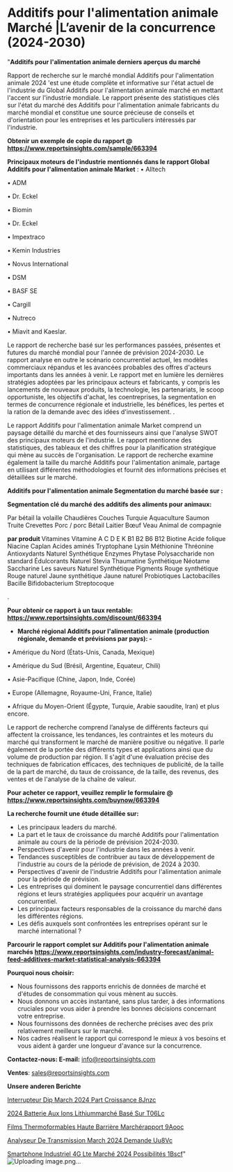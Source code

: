 # Additifs pour l'alimentation animale Marché |L’avenir de la concurrence (2024-2030)

"<strong>Additifs pour l'alimentation animale derniers aperçus du marché</strong>

Rapport de recherche sur le marché mondial Additifs pour l'alimentation animale 2024 'est une étude complète et informative sur l'état actuel de l'industrie du Global Additifs pour l'alimentation animale marché en mettant l'accent sur l'industrie mondiale. Le rapport présente des statistiques clés sur l'état du marché des Additifs pour l'alimentation animale fabricants du marché mondial et constitue une source précieuse de conseils et d'orientation pour les entreprises et les particuliers intéressés par l'industrie.

<strong>Obtenir un exemple de copie du rapport @ <a href=https://www.reportsinsights.com/sample/663394>https://www.reportsinsights.com/sample/663394</a></strong>

<strong>Principaux moteurs de l'industrie mentionnés dans le rapport Global Additifs pour l'alimentation animale Market</strong> :
• Alltech

• ADM

• Dr. Eckel

• Biomin

• Dr. Eckel

• Impextraco

• Kemin Industries

• Novus International

• DSM

• BASF SE

• Cargill

• Nutreco

• Miavit and Kaeslar.

Le rapport de recherche basé sur les performances passées, présentes et futures du marché mondial pour l'année de prévision 2024-2030. Le rapport analyse en outre le scénario concurrentiel actuel, les modèles commerciaux répandus et les avancées probables des offres d'acteurs importants dans les années à venir. Le rapport met en lumière les dernières stratégies adoptées par les principaux acteurs et fabricants, y compris les lancements de nouveaux produits, la technologie, les partenariats, le scoop opportuniste, les objectifs d'achat, les coentreprises, la segmentation en termes de concurrence régionale et industrielle, les bénéfices, les pertes et la ration de la demande avec des idées d'investissement. .

Le rapport Additifs pour l'alimentation animale Market comprend un paysage détaillé du marché et des fournisseurs ainsi que l'analyse SWOT des principaux moteurs de l'industrie. Le rapport mentionne des statistiques, des tableaux et des chiffres pour la planification stratégique qui mène au succès de l'organisation. Le rapport de recherche examine également la taille du marché Additifs pour l'alimentation animale, partage en utilisant différentes méthodologies et fournit des informations précises et détaillées sur le marché.

<strong>Additifs pour l'alimentation animale Segmentation du marché basée sur :</strong>

<strong> Segmentation clé du marché des additifs des aliments pour animaux: </strong>

Par bétail
la volaille
Chaudières
Couches
Turquie
Aquaculture
Saumon
Truite
Crevettes
Porc / porc
Bétail
Laitier
Bœuf
Veau
Animal de compagnie

<strong> par produit </strong>
Vitamines
Vitamine A
C
D
E
K
B1
B2
B6
B12
Biotine
Acide folique
Niacine
Caplan
Acides aminés
Tryptophane
Lysin
Méthionine
Thréonine
Antioxydants
Naturel
Synthétique
Enzymes
Phytase
Polysaccharide non standard
Édulcorants
Naturel
Stevia
Thaumatine
Synthétique
Néotame
Saccharine
Les saveurs
Naturel
Synthétique
Pigments
Rouge synthétique
Rouge naturel
Jaune synthétique
Jaune naturel
Probiotiques
Lactobacilles
Bacille
Bifidobacterium
Streptocoque

.

<strong>Pour obtenir ce rapport à un taux rentable: <a href=https://www.reportsinsights.com/discount/663394>https://www.reportsinsights.com/discount/663394</a></strong>
<ul>
  <li><strong>Marché régional Additifs pour l'alimentation animale (production régionale, demande et prévisions par pays): -</strong></li>
</ul>
• Amérique du Nord (États-Unis, Canada, Mexique)

• Amérique du Sud (Brésil, Argentine, Equateur, Chili)

• Asie-Pacifique (Chine, Japon, Inde, Corée)

• Europe (Allemagne, Royaume-Uni, France, Italie)

• Afrique du Moyen-Orient (Égypte, Turquie, Arabie saoudite, Iran) et plus encore.

Le rapport de recherche comprend l’analyse de différents facteurs qui affectent la croissance, les tendances, les contraintes et les moteurs du marché qui transforment le marché de manière positive ou négative. Il parle également de la portée des différents types et applications ainsi que du volume de production par région. Il s'agit d'une évaluation précise des techniques de fabrication efficaces, des techniques de publicité, de la taille de la part de marché, du taux de croissance, de la taille, des revenus, des ventes et de l'analyse de la chaîne de valeur.

<strong>Pour acheter ce rapport, veuillez remplir le formulaire @   <a href=https://www.reportsinsights.com/buynow/663394>https://www.reportsinsights.com/buynow/663394</a></strong>

<strong>La recherche fournit une étude détaillée sur:</strong>
<ul>
  <li>Les principaux leaders du marché.</li>
  <li>La part et le taux de croissance du marché Additifs pour l'alimentation animale au cours de la période de prévision 2024-2030.</li>
  <li>Perspectives d'avenir pour l'industrie dans les années à venir.</li>
  <li>Tendances susceptibles de contribuer au taux de développement de l'industrie au cours de la période de prévision, de 2024 à 2030.</li>
  <li>Perspectives d'avenir de l'industrie Additifs pour l'alimentation animale pour la période de prévision.</li>
  <li>Les entreprises qui dominent le paysage concurrentiel dans différentes régions et leurs stratégies appliquées pour acquérir un avantage concurrentiel.</li>
  <li>Les principaux facteurs responsables de la croissance du marché dans les différentes régions.</li>
  <li>Les défis auxquels sont confrontées les entreprises opérant sur le marché international ?</li>
</ul>

<strong>Parcourir le rapport complet sur Additifs pour l'alimentation animale marchés <a href=https://www.reportsinsights.com/industry-forecast/animal-feed-additives-market-statistical-analysis-663394>https://www.reportsinsights.com/industry-forecast/animal-feed-additives-market-statistical-analysis-663394</a></strong>

<strong>Pourquoi nous choisir:</strong>
<ul>
  <li>Nous fournissons des rapports enrichis de données de marché et d'études de consommation qui vous mènent au succès.</li>
  <li>Nous donnons un accès instantané, sans plus tarder, à des informations cruciales pour vous aider à prendre les bonnes décisions concernant votre entreprise.</li>
  <li>Nous fournissons des données de recherche précises avec des prix relativement meilleurs sur le marché.</li>
  <li>Nos cadres réalisent le rapport qui correspond le mieux à vos besoins et vous aident à garder une longueur d'avance sur la concurrence.</li>
</ul>
<strong>Contactez-nous:
</strong><strong>E-mail:</strong> <a href=mailto:info@reportsinsights.com>info@reportsinsights.com</a>

<strong>Ventes</strong>: <a href=mailto:sales@reportsinsights.com>sales@reportsinsights.com</a>

<strong>Unsere anderen Berichte</strong>

<a href=https://www.linkedin.com/pulse/interrupteur-dip-march%C3%A9-2024-part-croissance-8jnzc/>Interrupteur Dip March 2024 Part Croissance 8Jnzc</a>

<a href=https://www.linkedin.com/pulse/2024-batterie-aux-ions-lithiummarché-basé-sur-t06lc/>2024 Batterie Aux Ions Lithiummarché Basé Sur T06Lc</a>

<a href=https://www.linkedin.com/pulse/films-thermoformables-haute-barrière-marchérapport-9aooc/>Films Thermoformables Haute Barrière Marchérapport 9Aooc</a>

<a href=https://www.linkedin.com/pulse/analyseur-de-transmission-march%C3%A9-2024-demande-uu8vc/>Analyseur De Transmission March 2024 Demande Uu8Vc</a>

<a href=https://www.linkedin.com/pulse/smartphone-industriel-4g-lte-marché-2024-possibilités-1bscf/>Smartphone Industriel 4G Lte Marché 2024 Possibilités 1Bscf</a>"
![Uploading image.png…]()
